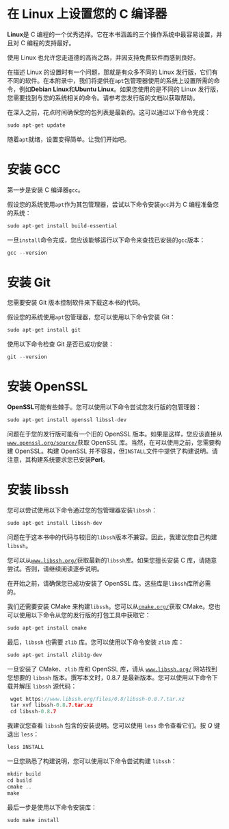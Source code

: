# 在 Linux 上设置您的 C 编译器

**Linux**是 C 编程的一个优秀选择。它在本书涵盖的三个操作系统中最容易设置，并且对 C 编程的支持最好。

使用 Linux 也允许您走道德的高尚之路，并因支持免费软件而感到良好。

在描述 Linux 的设置时有一个问题，那就是有众多不同的 Linux 发行版，它们有不同的软件。在本附录中，我们将提供在`apt`包管理器使用的系统上设置所需的命令，例如**Debian Linux**和**Ubuntu Linux**。如果您使用的是不同的 Linux 发行版，您需要找到与您的系统相关的命令。请参考您发行版的文档以获取帮助。

在深入之前，花点时间确保您的包列表是最新的。这可以通过以下命令完成：

```cpp
sudo apt-get update
```

随着`apt`就绪，设置变得简单。让我们开始吧。

# 安装 GCC

第一步是安装 C 编译器`gcc`。

假设您的系统使用`apt`作为其包管理器，尝试以下命令安装`gcc`并为 C 编程准备您的系统：

```cpp
sudo apt-get install build-essential
```

一旦`install`命令完成，您应该能够运行以下命令来查找已安装的`gcc`版本：

```cpp
gcc --version
```

# 安装 Git

您需要安装 Git 版本控制软件来下载这本书的代码。

假设您的系统使用`apt`包管理器，您可以使用以下命令安装 Git：

```cpp
sudo apt-get install git
```

使用以下命令检查 Git 是否已成功安装：

```cpp
git --version
```

# 安装 OpenSSL

**OpenSSL**可能有些棘手。您可以使用以下命令尝试您发行版的包管理器：

```cpp
sudo apt-get install openssl libssl-dev
```

问题在于您的发行版可能有一个旧的 OpenSSL 版本。如果是这样，您应该直接从[`www.openssl.org/source/`](https://www.openssl.org/source/)获取 OpenSSL 库。当然，在可以使用之前，您需要构建 OpenSSL。构建 OpenSSL 并不容易，但`INSTALL`文件中提供了构建说明。请注意，其构建系统要求您已安装**Perl**。

# 安装 libssh

您可以尝试使用以下命令通过您的包管理器安装`libssh`：

```cpp
sudo apt-get install libssh-dev
```

问题在于这本书中的代码与较旧的`libssh`版本不兼容。因此，我建议您自己构建`libssh`。

您可以从[`www.libssh.org/`](https://www.libssh.org/)获取最新的`libssh`库。如果您擅长安装 C 库，请随意尝试。否则，请继续阅读逐步说明。

在开始之前，请确保您已成功安装了 OpenSSL 库。这些库是`libssh`库所必需的。

我们还需要安装 CMake 来构建`libssh`。您可以从[`cmake.org/`](https://cmake.org/)获取 CMake。您也可以使用以下命令从您的发行版的打包工具中获取它：

```cpp
sudo apt-get install cmake
```

最后，`libssh` 也需要 `zlib` 库。您可以使用以下命令安装 `zlib` 库：

```cpp
sudo apt-get install zlib1g-dev
```

一旦安装了 CMake、`zlib` 库和 OpenSSL 库，请从 [`www.libssh.org/`](https://www.libssh.org/) 网站找到您想要的 `libssh` 版本。撰写本文时，0.8.7 是最新版本。您可以使用以下命令下载并解压 `libssh` 源代码：

```cpp
 wget https://www.libssh.org/files/0.8/libssh-0.8.7.tar.xz
 tar xvf libssh-0.8.7.tar.xz
 cd libssh-0.8.7
```

我建议您查看 `libssh` 包含的安装说明。您可以使用 `less` 命令查看它们。按 *Q* 键退出 `less`：

```cpp
less INSTALL
```

一旦您熟悉了构建说明，您可以使用以下命令尝试构建 `libssh`：

```cpp
mkdir build
cd build
cmake ..
make
```

最后一步是使用以下命令安装库：

```cpp
sudo make install
```
